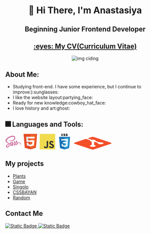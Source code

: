 <h1 align="center">👋 Hi There, I'm Anastasiya</h1>
<h2 align="center">Beginning Junior Frontend Developer</h3>
<h2 align="center"><a href="https://anastasia19141918.github.io/rsschool-cv/">:eyes: My CV(Curriculum Vitae)</a></h2>
<div align="center">
  <img src='https://media.giphy.com/media/v1.Y2lkPTc5MGI3NjExdmhjdHd0czdpaDl5cG5vdzdnMzJzM215bHdlcTFuZWM3NnE2OWt5biZlcD12MV9pbnRlcm5hbF9naWZfYnlfaWQmY3Q9cw/juua9i2c2fA0AIp2iq/giphy.gif' alt='img ciding' width='200'> 
</div>
<h2>About Me:</h2>
<ul>
  <li>
    Studying front-end. I have some experience, but I continue to improve:):sunglasses:
   </li>
  <li>
    I like the website layout:partying_face:
  </li>
  <li>
   Ready for new knowledge:cowboy_hat_face:
  </li>
  <li>
    I love history and art:ghost:
  </li>
</ul>

## :fireworks: Languages and Tools:
<div>
  <img src='https://raw.githubusercontent.com/devicons/devicon/55609aa5bd817ff167afce0d965585c92040787a/icons/sass/sass-original.svg' alt='img SASS' width="50" height="50">
  <img src='https://raw.githubusercontent.com/devicons/devicon/55609aa5bd817ff167afce0d965585c92040787a/icons/html5/html5-original.svg' alt='img html' width="50" height="50">
  <img src='https://raw.githubusercontent.com/devicons/devicon/55609aa5bd817ff167afce0d965585c92040787a/icons/javascript/javascript-original.svg' alt='img JS' width="50" height="50">
  <img src='https://raw.githubusercontent.com/devicons/devicon/55609aa5bd817ff167afce0d965585c92040787a/icons/css3/css3-original-wordmark.svg' alt='img CSS' width="50" height="50">
  <img src='https://raw.githubusercontent.com/devicons/devicon/55609aa5bd817ff167afce0d965585c92040787a/icons/git/git-original.svg' alt='img git' width=120" height="40">
</div>
<h2>My projects</h2>
<ul>
  <li><a href="https://rolling-scopes-school.github.io/anastasia19141918-JSFEPRESCHOOL2022Q4/plants/">Plants</a></li>  
  <li> <a href="https://rolling-scopes-school.github.io/anastasia19141918-JSFEPRESCHOOL/portfolio/random/game/">Game</a></li>
  <li><a href="https://rolling-scopes-school.github.io/anastasia19141918-JSFEPRESCHOOL2022Q4/singolo/">Singolo</a></li>
  <li><a href="https://anastasia19141918.github.io/cssBayan/CSSBAYAN/index.html">CSSBAYAN</a></li>  
  <li> <a href="https://rolling-scopes-school.github.io/anastasia19141918-JSFEPRESCHOOL/portfolio/random/">Random</a></li>
</ul>
<h2>Сontact Me</h2>
<div>
  <a href="https://t.me/tutayshaya1066">
     <img alt="Static Badge" src="https://img.shields.io/badge/Telegram-blue?logo=Telegram&logoColor=white&style=for-the-badge" height="40">
  </a>
  <a href="anastasiya.anast.ru@mail.ru">
     <img alt="Static Badge" src="https://img.shields.io/badge/Mail.ru-LightSeaGreen?logo=Mail.ru&logoColor=white&style=for-the-badge" height="40">
  </a>
</div>

 



